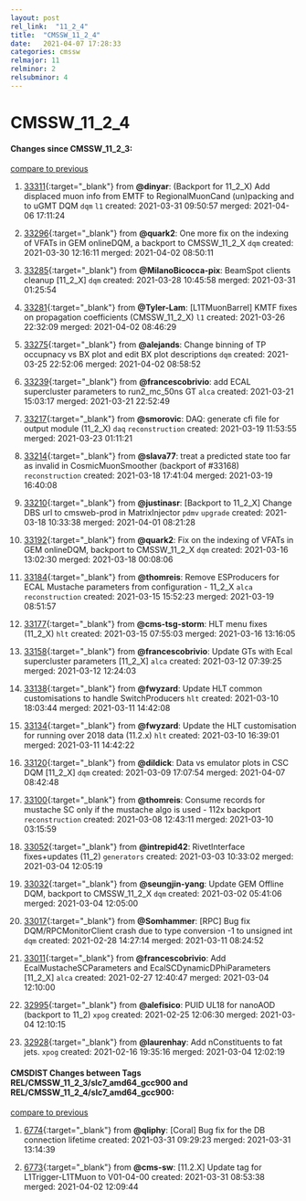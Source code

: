 ```yaml
---
layout: post
rel_link:  "11_2_4"
title:  "CMSSW_11_2_4"
date:   2021-04-07 17:28:33
categories: cmssw
relmajor: 11
relminor: 2
relsubminor: 4
---
```


# CMSSW_11_2_4
#### Changes since CMSSW_11_2_3:
[compare to previous](https://github.com/cms-sw/cmssw/compare/CMSSW_11_2_3...CMSSW_11_2_4)



1. [33311](http://github.com/cms-sw/cmssw/pull/33311){:target="_blank"}  from **@dinyar**: (Backport for 11_2_X) Add displaced muon info from EMTF to RegionalMuonCand (un)packing and to uGMT DQM `dqm`  `l1`  created: 2021-03-31 09:50:57 merged: 2021-04-06 17:11:24



2. [33296](http://github.com/cms-sw/cmssw/pull/33296){:target="_blank"}  from **@quark2**: One more fix on the indexing of VFATs in GEM onlineDQM, a backport to CMSSW_11_2_X `dqm`  created: 2021-03-30 12:16:11 merged: 2021-04-02 08:50:11



3. [33285](http://github.com/cms-sw/cmssw/pull/33285){:target="_blank"}  from **@MilanoBicocca-pix**: BeamSpot clients cleanup [11_2_X] `dqm`  created: 2021-03-28 10:45:58 merged: 2021-03-31 01:25:54



4. [33281](http://github.com/cms-sw/cmssw/pull/33281){:target="_blank"}  from **@Tyler-Lam**: [L1TMuonBarrel] KMTF fixes on propagation coefficients (CMSSW_11_2_X) `l1`  created: 2021-03-26 22:32:09 merged: 2021-04-02 08:46:29



5. [33275](http://github.com/cms-sw/cmssw/pull/33275){:target="_blank"}  from **@alejands**: Change binning of TP occupnacy vs BX plot and edit BX plot descriptions `dqm`  created: 2021-03-25 22:52:06 merged: 2021-04-02 08:58:52



6. [33239](http://github.com/cms-sw/cmssw/pull/33239){:target="_blank"}  from **@francescobrivio**: add ECAL supercluster parameters to run2_mc_50ns GT `alca`  created: 2021-03-21 15:03:17 merged: 2021-03-21 22:52:49



7. [33217](http://github.com/cms-sw/cmssw/pull/33217){:target="_blank"}  from **@smorovic**: DAQ: generate cfi file for output module (11_2_X) `daq`  `reconstruction`  created: 2021-03-19 11:53:55 merged: 2021-03-23 01:11:21



8. [33214](http://github.com/cms-sw/cmssw/pull/33214){:target="_blank"}  from **@slava77**: treat a predicted state too far as invalid in CosmicMuonSmoother (backport of #33168) `reconstruction`  created: 2021-03-18 17:41:04 merged: 2021-03-19 16:40:08



9. [33210](http://github.com/cms-sw/cmssw/pull/33210){:target="_blank"}  from **@justinasr**: [Backport to 11_2_X] Change DBS url to cmsweb-prod in MatrixInjector `pdmv`  `upgrade`  created: 2021-03-18 10:33:38 merged: 2021-04-01 08:21:28



10. [33192](http://github.com/cms-sw/cmssw/pull/33192){:target="_blank"}  from **@quark2**: Fix on the indexing of VFATs in GEM onlineDQM, backport to CMSSW_11_2_X `dqm`  created: 2021-03-16 13:02:30 merged: 2021-03-18 00:08:06



11. [33184](http://github.com/cms-sw/cmssw/pull/33184){:target="_blank"}  from **@thomreis**: Remove ESProducers for ECAL Mustache parameters from configuration - 11_2_X `alca`  `reconstruction`  created: 2021-03-15 15:52:23 merged: 2021-03-19 08:51:57



12. [33177](http://github.com/cms-sw/cmssw/pull/33177){:target="_blank"}  from **@cms-tsg-storm**: HLT menu fixes (11_2_X) `hlt`  created: 2021-03-15 07:55:03 merged: 2021-03-16 13:16:05



13. [33158](http://github.com/cms-sw/cmssw/pull/33158){:target="_blank"}  from **@francescobrivio**: Update GTs with Ecal supercluster parameters [11_2_X] `alca`  created: 2021-03-12 07:39:25 merged: 2021-03-12 12:24:03



14. [33138](http://github.com/cms-sw/cmssw/pull/33138){:target="_blank"}  from **@fwyzard**: Update HLT common customisations to handle SwitchProducers `hlt`  created: 2021-03-10 18:03:44 merged: 2021-03-11 14:42:08



15. [33134](http://github.com/cms-sw/cmssw/pull/33134){:target="_blank"}  from **@fwyzard**:  Update the HLT customisation for running over 2018 data (11.2.x) `hlt`  created: 2021-03-10 16:39:01 merged: 2021-03-11 14:42:22



16. [33120](http://github.com/cms-sw/cmssw/pull/33120){:target="_blank"}  from **@dildick**: Data vs emulator plots in CSC DQM [11_2_X] `dqm`  created: 2021-03-09 17:07:54 merged: 2021-04-07 08:42:48



17. [33100](http://github.com/cms-sw/cmssw/pull/33100){:target="_blank"}  from **@thomreis**: Consume records for mustache SC only if the mustache algo is used - 112x backport `reconstruction`  created: 2021-03-08 12:43:11 merged: 2021-03-10 03:15:59



18. [33052](http://github.com/cms-sw/cmssw/pull/33052){:target="_blank"}  from **@intrepid42**: RivetInterface fixes+updates (11_2) `generators`  created: 2021-03-03 10:33:02 merged: 2021-03-04 12:05:19



19. [33032](http://github.com/cms-sw/cmssw/pull/33032){:target="_blank"}  from **@seungjin-yang**: Update GEM Offline DQM, backport to CMSSW_11_2_X `dqm`  created: 2021-03-02 05:41:06 merged: 2021-03-04 12:05:00



20. [33017](http://github.com/cms-sw/cmssw/pull/33017){:target="_blank"}  from **@Somhammer**: [RPC] Bug fix DQM/RPCMonitorClient crash due to type conversion -1 to unsigned int `dqm`  created: 2021-02-28 14:27:14 merged: 2021-03-11 08:24:52



21. [33011](http://github.com/cms-sw/cmssw/pull/33011){:target="_blank"}  from **@francescobrivio**: Add EcalMustacheSCParameters and EcalSCDynamicDPhiParameters [11_2_X] `alca`  created: 2021-02-27 12:40:47 merged: 2021-03-04 12:10:00



22. [32995](http://github.com/cms-sw/cmssw/pull/32995){:target="_blank"}  from **@alefisico**: PUID UL18 for nanoAOD (backport to 11_2) `xpog`  created: 2021-02-25 12:06:30 merged: 2021-03-04 12:10:15



23. [32928](http://github.com/cms-sw/cmssw/pull/32928){:target="_blank"}  from **@laurenhay**: Add nConstituents to fat jets. `xpog`  created: 2021-02-16 19:35:16 merged: 2021-03-04 12:02:19



#### CMSDIST Changes between Tags REL/CMSSW_11_2_3/slc7_amd64_gcc900 and REL/CMSSW_11_2_4/slc7_amd64_gcc900:
[compare to previous](https://github.com/cms-sw/cmsdist/compare/REL/CMSSW_11_2_3/slc7_amd64_gcc900...REL/CMSSW_11_2_4/slc7_amd64_gcc900)



1. [6774](http://github.com/cms-sw/cmsdist/pull/6774){:target="_blank"}  from **@qliphy**: [Coral] Bug fix for the DB connection lifetime created: 2021-03-31 09:29:23 merged: 2021-03-31 13:14:39

2. [6773](http://github.com/cms-sw/cmsdist/pull/6773){:target="_blank"}  from **@cms-sw**: [11.2.X] Update tag for L1Trigger-L1TMuon to V01-04-00 created: 2021-03-31 08:53:38 merged: 2021-04-02 12:09:44
